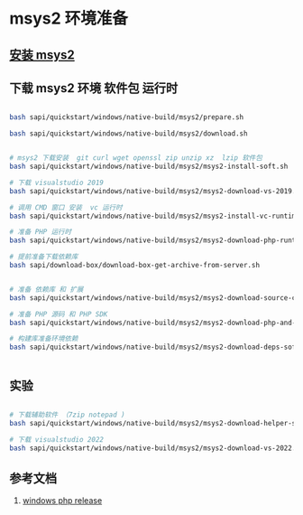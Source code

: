 # msys2 环境准备

## [安装 msys2 ](install-msys2.md)

## 下载 msys2 环境 软件包 运行时

```bash

bash sapi/quickstart/windows/native-build/msys2/prepare.sh

bash sapi/quickstart/windows/native-build/msys2/download.sh

```

```bash

# msys2 下载安装  git curl wget openssl zip unzip xz  lzip 软件包
bash sapi/quickstart/windows/native-build/msys2/msys2-install-soft.sh

# 下载 visualstudio 2019
bash sapi/quickstart/windows/native-build/msys2/msys2-download-vs-2019.sh

# 调用 CMD 窗口 安装  vc 运行时
bash sapi/quickstart/windows/native-build/msys2/msys2-install-vc-runtime.sh

# 准备 PHP 运行时
bash sapi/quickstart/windows/native-build/msys2/msys2-download-php-runtime.sh

# 提前准备下载依赖库
bash sapi/download-box/download-box-get-archive-from-server.sh


# 准备 依赖库 和 扩展
bash sapi/quickstart/windows/native-build/msys2/msys2-download-source-code.sh

# 准备 PHP 源码 和 PHP SDK
bash sapi/quickstart/windows/native-build/msys2/msys2-download-php-and-php-sdk.sh

# 构建库准备环境依赖
bash sapi/quickstart/windows/native-build/msys2/msys2-download-deps-soft.sh



```

## 实验

```bash

# 下载辅助软件 （7zip notepad )
bash sapi/quickstart/windows/native-build/msys2/msys2-download-helper-soft.sh

# 下载 visualstudio 2022
bash sapi/quickstart/windows/native-build/msys2/msys2-download-vs-2022.sh


```

## 参考文档

1. [windows php release ](https://windows.php.net/downloads/releases/archives/)


